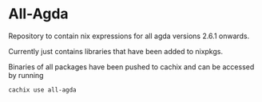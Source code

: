 # All-Agda

Repository to contain nix expressions for all agda versions 2.6.1 onwards.

Currently just contains libraries that have been added to nixpkgs.

Binaries of all packages have been pushed to cachix and can be accessed by running
```
cachix use all-agda
```
